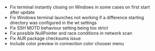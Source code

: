 - Fix terminal instantly closing on Windows in some cases on first start after update
- Fix Windows terminal launches not working if a difference starting directory was configured in the wt settings
- Fix SSH MOTD behaviour setting being too strict 
- Fix possible NullPointer and race conditions in network scan
- Fix AUR package checksums issue
- Include color preview in connection color chooser menu
